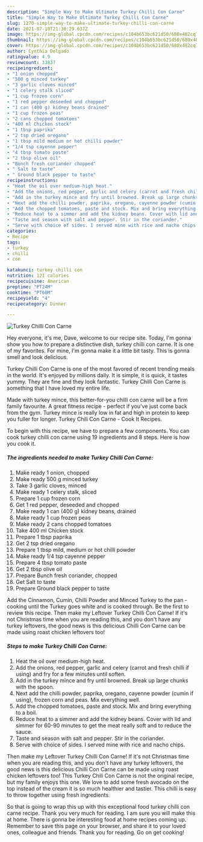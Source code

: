 ```yaml
---
description: "Simple Way to Make Ultimate Turkey Chilli Con Carne"
title: "Simple Way to Make Ultimate Turkey Chilli Con Carne"
slug: 1270-simple-way-to-make-ultimate-turkey-chilli-con-carne
date: 2021-07-10T21:30:29.637Z
image: https://img-global.cpcdn.com/recipes/c104b653bc621d50/680x482cq70/turkey-chilli-con-carne-recipe-main-photo.jpg
thumbnail: https://img-global.cpcdn.com/recipes/c104b653bc621d50/680x482cq70/turkey-chilli-con-carne-recipe-main-photo.jpg
cover: https://img-global.cpcdn.com/recipes/c104b653bc621d50/680x482cq70/turkey-chilli-con-carne-recipe-main-photo.jpg
author: Cynthia Delgado
ratingvalue: 4.9
reviewcount: 33837
recipeingredient:
- "1 onion chopped"
- "500 g minced turkey"
- "3 garlic cloves minced"
- "1 celery stalk sliced"
- "1 cup frozen corn"
- "1 red pepper deseeded and chopped"
- "1 can (400 g) kidney beans drained"
- "1 cup frozen peas"
- "2 cans chopped tomatoes"
- "400 ml Chicken stock"
- "1 tbsp paprika"
- "2 tsp dried oregano"
- "1 tbsp mild medium or hot chilli powder"
- "1/4 tsp cayenne pepper"
- "4 tbsp tomato paste"
- "2 tbsp olive oil"
- "Bunch fresh coriander chopped"
- " Salt to taste"
- " Ground black pepper to taste"
recipeinstructions:
- "Heat the oil over medium-high heat."
- "Add the onions, red pepper, garlic and celery (carrot and fresh chilli if using) and fry for a few minutes until soften."
- "Add in the turkey mince and fry until browned. Break up large chunks with the spoon."
- "Next add the chilli powder, paprika, oregano, cayenne powder (cumin if using), frozen corn and peas. Mix everything well."
- "Add the chopped tomatoes, paste and stock. Mix and bring everything to a boil."
- "Reduce heat to a simmer and add the kidney beans. Cover with lid and simmer for 60-90 minutes to get the meat really soft and to reduce the sauce."
- "Taste and season with salt and pepper. Stir in the coriander."
- "Serve with choice of sides. I served mine with rice and nacho chips."
categories:
- Recipe
tags:
- turkey
- chilli
- con

katakunci: turkey chilli con 
nutrition: 121 calories
recipecuisine: American
preptime: "PT24M"
cooktime: "PT60M"
recipeyield: "4"
recipecategory: Dinner

---
```



![Turkey Chilli Con Carne](https://img-global.cpcdn.com/recipes/c104b653bc621d50/680x482cq70/turkey-chilli-con-carne-recipe-main-photo.jpg)

Hey everyone, it's me, Dave, welcome to our recipe site. Today, I'm gonna show you how to prepare a distinctive dish, turkey chilli con carne. It is one of my favorites. For mine, I'm gonna make it a little bit tasty. This is gonna smell and look delicious.

Turkey Chilli Con Carne is one of the most favored of recent trending meals in the world. It's enjoyed by millions daily. It is simple, it is quick, it tastes yummy. They are fine and they look fantastic. Turkey Chilli Con Carne is something that I have loved my entire life.

Made with turkey mince, this better-for-you chilli con carne will be a firm family favourite. A great fitness recipe - perfect if you&#39;ve just come back from the gym. Turkey mince is really low in fat and high in protein to keep you fuller for longer. Turkey Chili Con Carne - Cook It Recipes.


To begin with this recipe, we have to prepare a few components. You can cook turkey chilli con carne using 19 ingredients and 8 steps. Here is how you cook it.

<!--inarticleads1-->

##### The ingredients needed to make Turkey Chilli Con Carne:

1. Make ready 1 onion, chopped
1. Make ready 500 g minced turkey
1. Take 3 garlic cloves, minced
1. Make ready 1 celery stalk, sliced
1. Prepare 1 cup frozen corn
1. Get 1 red pepper, deseeded and chopped
1. Make ready 1 can (400 g) kidney beans, drained
1. Make ready 1 cup frozen peas
1. Make ready 2 cans chopped tomatoes
1. Take 400 ml Chicken stock
1. Prepare 1 tbsp paprika
1. Get 2 tsp dried oregano
1. Prepare 1 tbsp mild, medium or hot chilli powder
1. Make ready 1/4 tsp cayenne pepper
1. Prepare 4 tbsp tomato paste
1. Get 2 tbsp olive oil
1. Prepare Bunch fresh coriander, chopped
1. Get  Salt to taste
1. Prepare  Ground black pepper to taste


Add the Cinnamon, Cumin, Chilli Powder and Minced Turkey to the pan - cooking until the Turkey goes white and is cooked through. Be the first to review this recipe. Then make my Leftover Turkey Chilli Con Carne! If it&#39;s not Christmas time when you are reading this, and you don&#39;t have any turkey leftovers, the good news is this delicious Chilli Con Carne can be made using roast chicken leftovers too! 

<!--inarticleads2-->

##### Steps to make Turkey Chilli Con Carne:

1. Heat the oil over medium-high heat.
1. Add the onions, red pepper, garlic and celery (carrot and fresh chilli if using) and fry for a few minutes until soften.
1. Add in the turkey mince and fry until browned. Break up large chunks with the spoon.
1. Next add the chilli powder, paprika, oregano, cayenne powder (cumin if using), frozen corn and peas. Mix everything well.
1. Add the chopped tomatoes, paste and stock. Mix and bring everything to a boil.
1. Reduce heat to a simmer and add the kidney beans. Cover with lid and simmer for 60-90 minutes to get the meat really soft and to reduce the sauce.
1. Taste and season with salt and pepper. Stir in the coriander.
1. Serve with choice of sides. I served mine with rice and nacho chips.


Then make my Leftover Turkey Chilli Con Carne! If it&#39;s not Christmas time when you are reading this, and you don&#39;t have any turkey leftovers, the good news is this delicious Chilli Con Carne can be made using roast chicken leftovers too! This Turkey Chili Con Carne is not the original recipe, but my family enjoys this one. We love to add some fresh avocado on the top instead of the cream it is so much healthier and tastier. This chilli is easy to throw together using fresh ingredients. 

So that is going to wrap this up with this exceptional food turkey chilli con carne recipe. Thank you very much for reading. I am sure you will make this at home. There is gonna be interesting food at home recipes coming up. Remember to save this page on your browser, and share it to your loved ones, colleague and friends. Thank you for reading. Go on get cooking!
